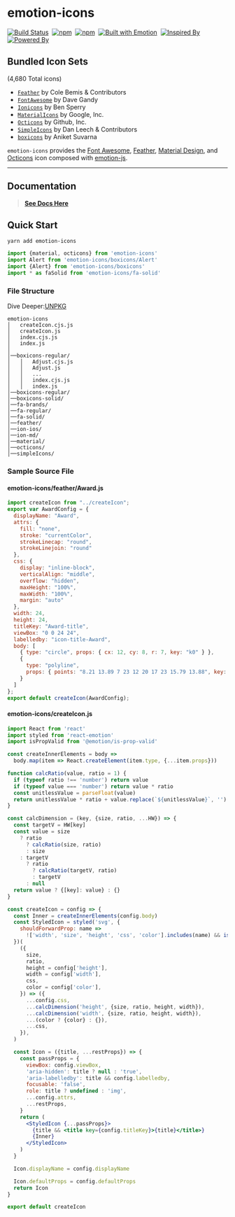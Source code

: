 # emotion-icons

[![Build Status](https://img.shields.io/travis/JoshRosenstein/emotion-icons/master.svg?style=flat-square)](https://travis-ci.org/JoshRosenstein/emotion-icons)&nbsp;
[![npm](https://img.shields.io/npm/dm/emotion-icons.svg?style=flat-square)](https://www.npmjs.com/package/emotion-icons)&nbsp;
[![npm](https://img.shields.io/npm/v/emotion-icons.svg?style=flat-square)](https://www.npmjs.com/package/emotion-icons)&nbsp;
[![Built with Emotion](https://img.shields.io/badge/built%20with-emotion-db7093.svg?style=flat-square)](https://emotion.sh/)&nbsp;
[![Inspired By](https://img.shields.io/badge/Inspired%20by-styled--icons-blue.svg?style=flat-square)](https://styled-icons.js.org/)&nbsp;
[![Powered By](https://img.shields.io/badge/Docs%20Powered%20by-docz-blue.svg?style=flat-square)](https://www.docz.site/)

## Bundled Icon Sets

(4,680 Total icons)

- [`Feather`](http://feathericons.com) by Cole Bemis & Contributors
- [`FontAwesome`](http://fortawesome.github.io/Font-Awesome/icons/) by Dave Gandy
- [`Ionicons`](https://ionicons.com/) by Ben Sperry
- [`MaterialIcons`](https://material.io/icons/) by Google, Inc.
- [`Octicons`](http://octicons.github.com) by Github, Inc.
- [`SimpleIcons`](http://SimpleIcons.org) by Dan Leech & Contributors
- [`boxicons`](https://boxicons.com/) by Aniket Suvarna

`emotion-icons` provides the [Font Awesome](https://fontawesome.com/), [Feather](https://feathericons.com/), [Material Design](https://material.io/icons/), and [Octicons](https://octicons.github.com/) icon composed with [emotion-js](https://emotion.sh/).

---

## Documentation

> **[See Docs Here](https://rosenstein.io/emotion-icons/)**

## Quick Start
```
yarn add emotion-icons
```
```jsx
import {material, octicons} from 'emotion-icons'
import Alert from 'emotion-icons/boxicons/Alert'
import {Alert} from 'emotion-icons/boxicons'
import * as faSolid from 'emotion-icons/fa-solid'
```
### File Structure 
Dive Deeper:[UNPKG](https://unpkg.com/emotion-icons@latest/)
```
emotion-icons
│   createIcon.cjs.js
│   createIcon.js
│   index.cjs.js
│   index.js
│
│──boxicons-regular/
│   │   Adjust.cjs.js
│   │   Adjust.js
│   │   ...
│   │   index.cjs.js
│   │   index.js
│──boxicons-regular/
│──boxicons-solid/
│──fa-brands/
│──fa-regular/
│──fa-solid/
│──feather/
│──ion-ios/
│──ion-md/
│──material/
│──octicons/
│──simpleIcons/

```
### Sample Source File
#### emotion-icons/feather/Award.js
```jsx
import createIcon from "../createIcon";
export var AwardConfig = {
  displayName: "Award",
  attrs: {
    fill: "none",
    stroke: "currentColor",
    strokeLinecap: "round",
    strokeLinejoin: "round"
  },
  css: {
    display: "inline-block",
    verticalAlign: "middle",
    overflow: "hidden",
    maxHeight: "100%",
    maxWidth: "100%",
    margin: "auto"
  },
  width: 24,
  height: 24,
  titleKey: "Award-title",
  viewBox: "0 0 24 24",
  labelledby: "icon-title-Award",
  body: [
    { type: "circle", props: { cx: 12, cy: 8, r: 7, key: "k0" } },
    {
      type: "polyline",
      props: { points: "8.21 13.89 7 23 12 20 17 23 15.79 13.88", key: "k1" }
    }
  ]
};
export default createIcon(AwardConfig);

```
#### emotion-icons/createIcon.js
```jsx
import React from 'react'
import styled from 'react-emotion'
import isPropValid from '@emotion/is-prop-valid' 

const createInnerElements = body =>
  body.map(item => React.createElement(item.type, {...item.props}))

function calcRatio(value, ratio = 1) {
  if (typeof ratio !== 'number') return value
  if (typeof value === 'number') return value * ratio
  const unitlessValue = parseFloat(value)
  return unitlessValue * ratio + value.replace(`${unitlessValue}`, '')
}

const calcDimension = (key, {size, ratio, ...HW}) => {
  const targetV = HW[key]
  const value = size
    ? ratio
      ? calcRatio(size, ratio)
      : size
    : targetV
      ? ratio
        ? calcRatio(targetV, ratio)
        : targetV
      : null
  return value ? {[key]: value} : {}
}

const createIcon = config => {
  const Inner = createInnerElements(config.body)
  const StyledIcon = styled('svg', {
    shouldForwardProp: name =>
      !['width', 'size', 'height', 'css', 'color'].includes(name) && isPropValid(name),
  })(
    ({
      size,
      ratio,
      height = config['height'],
      width = config['width'],
      css,
      color = config['color'],
    }) => ({
      ...config.css,
      ...calcDimension('height', {size, ratio, height, width}),
      ...calcDimension('width', {size, ratio, height, width}),
      ...(color ? {color} : {}),
      ...css,
    }),
  )

  const Icon = ({title, ...restProps}) => {
    const passProps = {
      viewBox: config.viewBox,
      'aria-hidden': title ? null : 'true',
      'aria-labelledby': title && config.labelledby,
      focusable: 'false',
      role: title ? undefined : 'img',
      ...config.attrs,
      ...restProps,
    }
    return (
      <StyledIcon {...passProps}>
        {title && <title key={config.titleKey}>{title}</title>}
        {Inner}
      </StyledIcon>
    )
  }

  Icon.displayName = config.displayName

  Icon.defaultProps = config.defaultProps
  return Icon
}

export default createIcon
```
